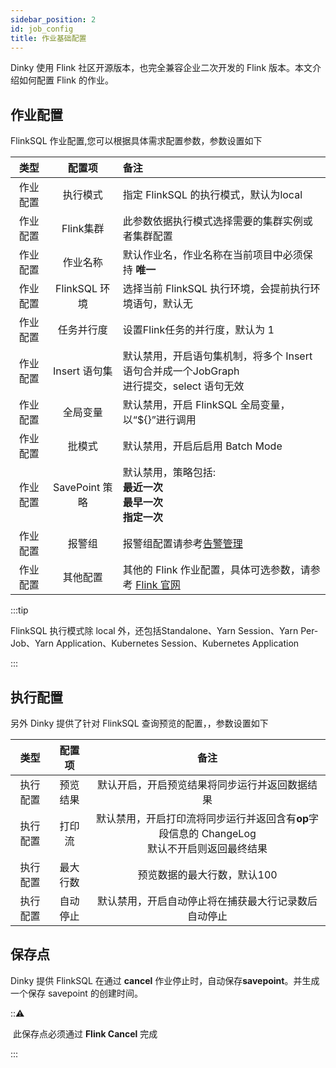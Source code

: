 ```yaml
---
sidebar_position: 2
id: job_config
title: 作业基础配置
---
```


Dinky 使用 Flink 社区开源版本，也完全兼容企业二次开发的 Flink 版本。本文介绍如何配置 Flink 的作业。

## 作业配置

FlinkSQL 作业配置,您可以根据具体需求配置参数，参数设置如下

|   类型   |     配置项     | 备注                                                         |
| :------: | :------------: | :----------------------------------------------------------- |
| 作业配置 |    执行模式    | 指定 FlinkSQL 的执行模式，默认为local                        |
| 作业配置 |   Flink集群    | 此参数依据执行模式选择需要的集群实例或者集群配置             |
| 作业配置 |    作业名称    | 默认作业名，作业名称在当前项目中必须保持 **唯一**            |
| 作业配置 | FlinkSQL 环境  | 选择当前 FlinkSQL 执行环境，会提前执行环境语句，默认无       |
| 作业配置 |   任务并行度   | 设置Flink任务的并行度，默认为 1                              |
| 作业配置 | Insert 语句集  | 默认禁用，开启语句集机制，将多个 Insert 语句合并成一个JobGraph<br/> 进行提交，select 语句无效 |
| 作业配置 |    全局变量    | 默认禁用，开启 FlinkSQL 全局变量，以“${}”进行调用            |
| 作业配置 |     批模式     | 默认禁用，开启后启用 Batch Mode                              |
| 作业配置 | SavePoint 策略 | 默认禁用，策略包括:<br/>   **最近一次**<br/>   **最早一次**<br/>   **指定一次** |
| 作业配置 |     报警组     | 报警组配置请参考[告警管理](../../../register_center/warning) |
| 作业配置 |    其他配置    | 其他的 Flink 作业配置，具体可选参数，请参考 [Flink 官网](https://nightlies.apache.org/flink/flink-docs-release-1.14/docs/deployment/config/) |

:::tip

 FlinkSQL 执行模式除 local 外，还包括Standalone、Yarn Session、Yarn Per-Job、Yarn Application、Kubernetes Session、Kubernetes Application

:::

## 执行配置

另外 Dinky 提供了针对 FlinkSQL 查询预览的配置，，参数设置如下

|   类型   |  配置项  |                             备注                             |
| :------: | :------: | :----------------------------------------------------------: |
| 执行配置 | 预览结果 |        默认开启，开启预览结果将同步运行并返回数据结果        |
| 执行配置 |  打印流  | 默认禁用，开启打印流将同步运行并返回含有**op**字段信息的 ChangeLog<br/> 默认不开启则返回最终结果 |
| 执行配置 | 最大行数 |                 预览数据的最大行数，默认100                  |
| 执行配置 | 自动停止 |     默认禁用，开启自动停止将在捕获最大行记录数后自动停止     |

## 保存点

Dinky 提供 FlinkSQL 在通过 **cancel** 作业停止时，自动保存**savepoint**。并生成一个保存 savepoint 的创建时间。

:::warning:

​    此保存点必须通过 **Flink Cancel** 完成

:::
